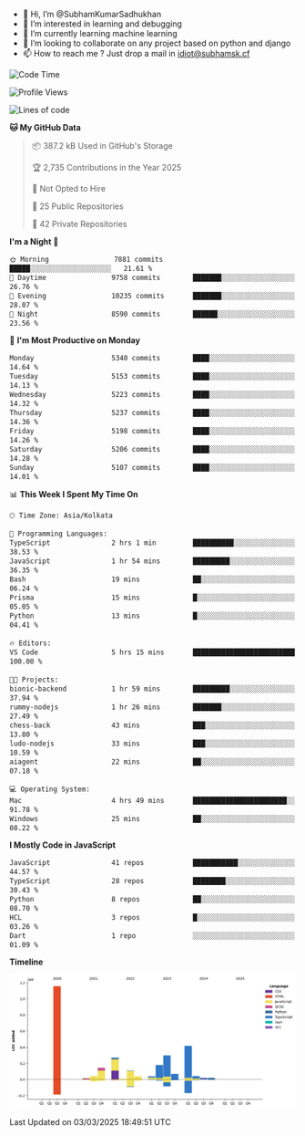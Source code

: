 - 👋 Hi, I’m @SubhamKumarSadhukhan
- 👀 I’m interested in learning and debugging
- 🌱 I’m currently learning machine learning
- 💞️ I’m looking to collaborate on any project based on python and django
- 📫 How to reach me ?
      Just drop a mail in idiot@subhamsk.cf

<!---
SubhamKumarSadhukhan/SubhamKumarSadhukhan is a ✨ special ✨ repository because its `README.md` (this file) appears on your GitHub profile.
You can click the Preview link to take a look at your changes.
--->


<!--START_SECTION:waka-->
![Code Time](http://img.shields.io/badge/Code%20Time-2%2C770%20hrs%205%20mins-blue)

![Profile Views](http://img.shields.io/badge/Profile%20Views-4-blue)

![Lines of code](https://img.shields.io/badge/From%20Hello%20World%20I%27ve%20Written-2.8%20million%20lines%20of%20code-blue)

**🐱 My GitHub Data** 

> 📦 387.2 kB Used in GitHub's Storage 
 > 
> 🏆 2,735 Contributions in the Year 2025
 > 
> 🚫 Not Opted to Hire
 > 
> 📜 25 Public Repositories 
 > 
> 🔑 42 Private Repositories 
 > 
**I'm a Night 🦉** 

```text
🌞 Morning                7881 commits        █████░░░░░░░░░░░░░░░░░░░░   21.61 % 
🌆 Daytime                9758 commits        ███████░░░░░░░░░░░░░░░░░░   26.76 % 
🌃 Evening                10235 commits       ███████░░░░░░░░░░░░░░░░░░   28.07 % 
🌙 Night                  8590 commits        ██████░░░░░░░░░░░░░░░░░░░   23.56 % 
```
📅 **I'm Most Productive on Monday** 

```text
Monday                   5340 commits        ████░░░░░░░░░░░░░░░░░░░░░   14.64 % 
Tuesday                  5153 commits        ████░░░░░░░░░░░░░░░░░░░░░   14.13 % 
Wednesday                5223 commits        ████░░░░░░░░░░░░░░░░░░░░░   14.32 % 
Thursday                 5237 commits        ████░░░░░░░░░░░░░░░░░░░░░   14.36 % 
Friday                   5198 commits        ████░░░░░░░░░░░░░░░░░░░░░   14.26 % 
Saturday                 5206 commits        ████░░░░░░░░░░░░░░░░░░░░░   14.28 % 
Sunday                   5107 commits        ████░░░░░░░░░░░░░░░░░░░░░   14.01 % 
```


📊 **This Week I Spent My Time On** 

```text
🕑︎ Time Zone: Asia/Kolkata

💬 Programming Languages: 
TypeScript               2 hrs 1 min         ██████████░░░░░░░░░░░░░░░   38.53 % 
JavaScript               1 hr 54 mins        █████████░░░░░░░░░░░░░░░░   36.35 % 
Bash                     19 mins             ██░░░░░░░░░░░░░░░░░░░░░░░   06.24 % 
Prisma                   15 mins             █░░░░░░░░░░░░░░░░░░░░░░░░   05.05 % 
Python                   13 mins             █░░░░░░░░░░░░░░░░░░░░░░░░   04.41 % 

🔥 Editors: 
VS Code                  5 hrs 15 mins       █████████████████████████   100.00 % 

🐱‍💻 Projects: 
bionic-backend           1 hr 59 mins        █████████░░░░░░░░░░░░░░░░   37.94 % 
rummy-nodejs             1 hr 26 mins        ███████░░░░░░░░░░░░░░░░░░   27.49 % 
chess-back               43 mins             ███░░░░░░░░░░░░░░░░░░░░░░   13.80 % 
ludo-nodejs              33 mins             ███░░░░░░░░░░░░░░░░░░░░░░   10.59 % 
aiagent                  22 mins             ██░░░░░░░░░░░░░░░░░░░░░░░   07.18 % 

💻 Operating System: 
Mac                      4 hrs 49 mins       ███████████████████████░░   91.78 % 
Windows                  25 mins             ██░░░░░░░░░░░░░░░░░░░░░░░   08.22 % 
```

**I Mostly Code in JavaScript** 

```text
JavaScript               41 repos            ███████████░░░░░░░░░░░░░░   44.57 % 
TypeScript               28 repos            ████████░░░░░░░░░░░░░░░░░   30.43 % 
Python                   8 repos             ██░░░░░░░░░░░░░░░░░░░░░░░   08.70 % 
HCL                      3 repos             █░░░░░░░░░░░░░░░░░░░░░░░░   03.26 % 
Dart                     1 repo              ░░░░░░░░░░░░░░░░░░░░░░░░░   01.09 % 
```



**Timeline**

![Lines of Code chart](https://raw.githubusercontent.com/SubhamKumarSadhukhan/SubhamKumarSadhukhan/main/assets/bar_graph.png)


 Last Updated on 03/03/2025 18:49:51 UTC
<!--END_SECTION:waka-->
